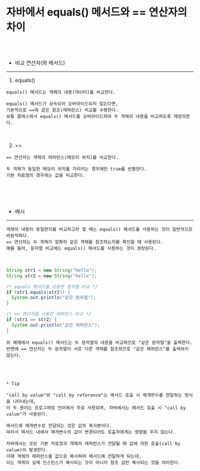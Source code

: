 # 자바에서 equals() 메서드와 == 연산자의 차이

<br /><br />

* 비교 연산자(와 메서드)
---

1. equals()
```
equals() 메서드는 객체의 내용(데이터)를 비교한다.

equals() 메서드가 상속되어 오버라이드되지 않는다면,
기본적으로 ==와 같은 참조(레퍼런스) 비교를 수행한다.
보통 클래스에서 equals() 메서드를 오버라이드하여 두 객체의 내용을 비교하도록 재정의한다.
```

<br />

2. ==
```
== 연산자는 객체의 레퍼런스(메모리 위치)를 비교한다.

두 객체가 동일한 메모리 위치를 가리키는 경우에만 true를 반환한다.
기본 자료형의 경우에는 값을 비교한다.
```

<br /><br /><br />

* 예시
---

```
객체의 내용이 동일한지를 비교하고자 할 때는 equals() 메서드를 사용하는 것이 일반적으로 바람직하다.
== 연산자는 두 객체가 정확히 같은 객체를 참조하는지를 확인할 때 사용된다.
예를 들어, 문자열 비교에는 equals() 메서드를 사용하는 것이 권장된다.
```

<br />

```java
String str1 = new String("hello");
String str2 = new String("hello");

/* equals 메서드를 사용한 문자열 비교 */
if (str1.equals(str2)) {
  System.out.println("같은 문자열");
}

/* == 연산자를 사용한 레퍼런스 비교 */
if (str1 == str2) {
  System.out.println("같은 레퍼런스");
}
```
```
위 예제에서 equals() 메서드는 두 문자열의 내용을 비교하므로 "같은 문자열"을 출력한다.
반면에 == 연산자는 두 문자열이 서로 다른 객체를 참조하므로 "같은 레퍼런스"를 출력하지 않는다.
```

<br /><br />

```
* Tip

"call by value"와 "call by reference"는 메서드 호출 시 매개변수를 전달하는 방식을 나타내는데,
이 두 용어는 프로그래밍 언어에서 주로 사용되며, 자바에서는 메서드 호출 시 "call by value"가 사용된다.

메서드에 매개변수로 전달되는 것은 값의 복사본이다.
따라서 메서드 내에서 매개변수의 값이 변경되어도 호출자에게는 영향을 주지 않는다.

자바에서는 모든 기본 자료형과 객체의 레퍼런스가 전달될 때 값에 의한 호출(call by value)이 발생한다.
이때 객체의 레퍼런스를 값으로 복사하여 메서드에 전달하게 되는데,
이는 객체의 실제 인스턴스가 복사되는 것이 아니라 참조 값만 복사되는 것을 의미한다.
```
